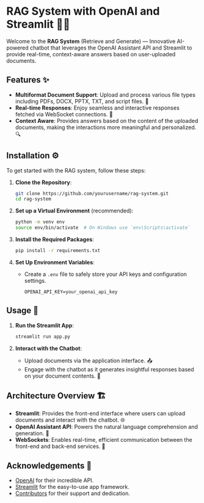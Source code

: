 # RAG System with OpenAI and Streamlit 🤖📄

Welcome to the **RAG System** (Retrieve and Generate) — Innovative AI-powered chatbot that leverages the OpenAI Assistant API and Streamlit to provide real-time, context-aware answers based on user-uploaded documents.

## Features ✨

- **Multiformat Document Support**: Upload and process various file types including PDFs, DOCX, PPTX, TXT, and script files. 📂
- **Real-time Responses**: Enjoy seamless and interactive responses fetched via WebSocket connections. 🔄
- **Context Aware**: Provides answers based on the content of the uploaded documents, making the interactions more meaningful and personalized. 🔍

## Installation ⚙️

To get started with the RAG system, follow these steps:

1. **Clone the Repository**:
   ```bash
   git clone https://github.com/yourusername/rag-system.git
   cd rag-system
   ```

2. **Set up a Virtual Environment** (recommended):
   ```bash
   python -m venv env
   source env/bin/activate  # On Windows use `env\Scripts\activate`
   ```

3. **Install the Required Packages**:
   ```bash
   pip install -r requirements.txt
   ```

4. **Set Up Environment Variables**:
   - Create a `.env` file to safely store your API keys and configuration settings.
     ```plaintext
     OPENAI_API_KEY=your_openai_api_key
     ```

## Usage 🚀

1. **Run the Streamlit App**:
   ```bash
   streamlit run app.py
   ```

2. **Interact with the Chatbot**:
   - Upload documents via the application interface. 📤
   - Engage with the chatbot as it generates insightful responses based on your document contents. 💬

## Architecture Overview 🏗️

- **Streamlit**: Provides the front-end interface where users can upload documents and interact with the chatbot. 🌐
- **OpenAI Assistant API**: Powers the natural language comprehension and generation. 🧠
- **WebSockets**: Enables real-time, efficient communication between the front-end and back-end services. 📡

## Acknowledgements 🙏

- [OpenAI](https://openai.com) for their incredible API.
- [Streamlit](https://streamlit.io) for the easy-to-use app framework.
- [Contributors](https://github.com/yourusername/rag-system/graphs/contributors) for their support and dedication.
